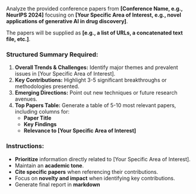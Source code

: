 Analyze the provided conference papers from **[Conference Name, e.g., NeurIPS 2024]** focusing on **[Your Specific Area of Interest, e.g., novel applications of generative AI in drug discovery]**.

The papers will be supplied as **[e.g., a list of URLs, a concatenated text file, etc.]**.

### Structured Summary Required:

1.  **Overall Trends & Challenges:** Identify major themes and prevalent issues in [Your Specific Area of Interest].
2.  **Key Contributions:** Highlight 3-5 significant breakthroughs or methodologies presented.
3.  **Emerging Directions:** Point out new techniques or future research avenues.
4.  **Top Papers Table:** Generate a table of 5-10 most relevant papers, including columns for:
    * **Paper Title**
    * **Key Findings**
    * **Relevance to [Your Specific Area of Interest]**

### Instructions:

* **Prioritize** information directly related to [Your Specific Area of Interest].
* Maintain an **academic tone**.
* **Cite specific papers** when referencing their contributions.
* Focus on **novelty and impact** when identifying key contributions.
* Generate final report in **markdown**